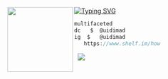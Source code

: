 [![Typing SVG](https://readme-typing-svg.herokuapp.com?font=Fira+Code&pause=1000&width=435&lines=%E2%80%9CNo+Guts+No+Glory+No+Legend+No+Story.%E2%80%9D)](https://git.io/typing-svg)
<img align="left" src="https://upload.wikimedia.org/wikipedia/commons/thumb/3/34/Red_star.svg/220px-Red_star.svg.png" width="147"/> 

```csharp
multifaceted 
dc   $  @uidimad
ig  $   @uidimad
   https://www.shelf.im/how
```
&zwnj; 
&zwnj; 
![](https://komarev.com/ghpvc/?username=VEGGS)
